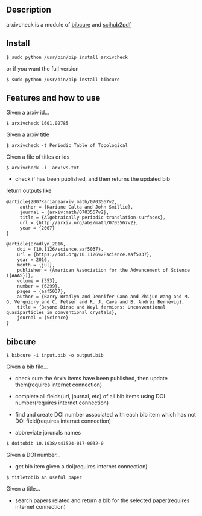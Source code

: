 ## Description

arxivcheck is a module of [bibcure](https://github.com/bibcure/bibcure)
and [scihub2pdf](https://github.com/bibcure/scihub2pdf)

## Install

```
$ sudo python /usr/bin/pip install arxivcheck
```

or if you want the full version

```
$ sudo python /usr/bin/pip install bibcure
```

## Features and how to use


Given a arxiv id...

```
$ arxivcheck 1601.02785
```

Given a arxiv title
```
$ arxivcheck -t Periodic Table of Topological
```

Given a file of titles or ids
```
$ arxivcheck -i  arxivs.txt
```
*  check if has been published, and then returns the updated bib

return outputs like

```
@article{2007Karianearxiv:math/0703567v2,
     author = {Kariane Calta and John Smillie},
     journal = {arxiv:math/0703567v2},
     title = {Algebraically periodic translation surfaces},
     url = {http://arxiv.org/abs/math/0703567v2},
     year = {2007}
}

@article{Bradlyn_2016,
  	doi = {10.1126/science.aaf5037},
  	url = {https://doi.org/10.1126%2Fscience.aaf5037},
  	year = 2016,
  	month = {jul},
  	publisher = {American Association for the Advancement of Science ({AAAS})},
  	volume = {353},
  	number = {6299},
  	pages = {aaf5037},
  	author = {Barry Bradlyn and Jennifer Cano and Zhijun Wang and M. G. Vergniory and C. Felser and R. J. Cava and B. Andrei Bernevig},
  	title = {Beyond Dirac and Weyl fermions: Unconventional quasiparticles in conventional crystals},
  	journal = {Science}
}

```

## bibcure

```
$ bibcure -i input.bib -o output.bib
```

Given a bib file...

* check sure the Arxiv items have been published, then update them(requires
internet connection)

* complete all fields(url, journal, etc) of all bib items using DOI number(requires
internet connection)

* find and create DOI number associated with each bib item which has not
DOI field(requires
internet connection)

* abbreviate jorunals names

```
$ doitobib 10.1038/s41524-017-0032-0
```

Given a DOI number...

* get bib item given a doi(requires
internet connection)

```
$ titletobib An useful paper
```

Given a title...

* search papers related and return a bib for the selected paper(requires
internet connection)
